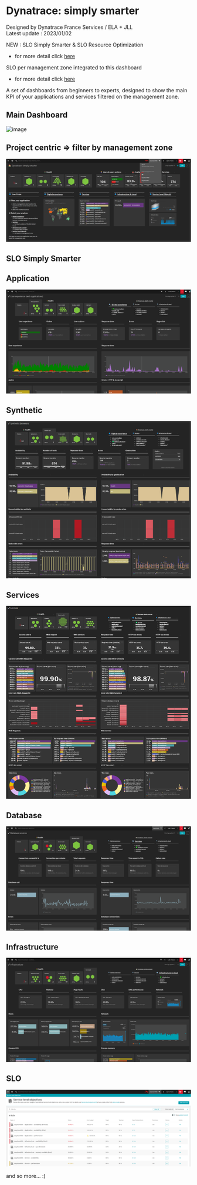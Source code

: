 # Dynatrace: simply smarter
Designed by Dynatrace France Services / ELA + JLL  
Latest update : 2023/01/02

NEW : SLO Simply Smarter & SLO Resource Optimization
 - for more detail click [here](https://github.com/dynatrace-ace-services/slo-simply-smarter/blob/main/README.md)

SLO per management zone integrated to this dashboard  
 - for more detail click [here](https://github.com/dynatrace-ace-services/quickstart-ace-configurator/tree/main/SLO)


A set of dashboards from beginners to experts, designed to show the main KPI of your applications and services filtered on the management zone.
## Main Dashboard
![image](https://user-images.githubusercontent.com/40337213/210241765-43f5baf4-dbda-4902-8f76-b9efef7bb422.png)

## Project centric => filter by management zone
![MZ](MZ.png)

## SLO Simply Smarter


## Application
![Applications](Applications.png)

## Synthetic
![Synthetic2](Synthetic2.png)

## Services
![Services](Services.png)

## Database
![Database](Database.png)

## Infrastructure
![Infra](Infra.png)

## SLO
![SLO](SLO.png)

and so more... :)
